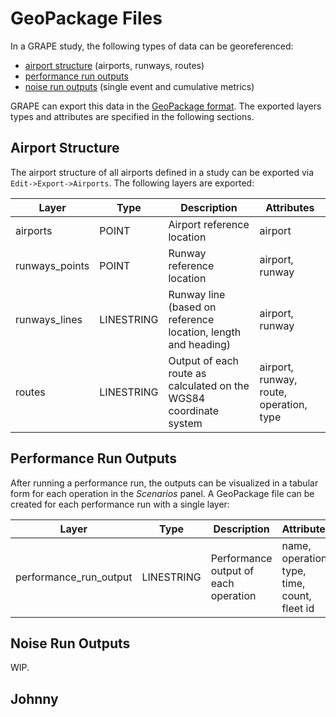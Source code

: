 # GeoPackage Files

In a GRAPE study, the following types of data can be georeferenced:

- [airport structure](#airport-structure) (airports, runways, routes)
- [performance run outputs](#performance-run-outputs)
- [noise run outputs](#noise-run-output) (single event and cumulative metrics)

GRAPE can export this data in the [GeoPackage format](https://www.geopackage.org/). The exported layers types and attributes are specified in the following sections.

## Airport Structure

The airport structure of all airports defined in a study can be exported via `Edit->Export->Airports`. The following layers are exported:

| Layer          | Type       | Description                                                        | Attributes      |
|----------------|------------|------------------------------------------------------------------- |-----------------|
| airports       | POINT      | Airport reference location                                         | airport         |
| runways_points | POINT      | Runway reference location                                          | airport, runway |
| runways_lines  | LINESTRING | Runway line (based on reference location, length and heading)      | airport, runway |
| routes         | LINESTRING | Output of each route as calculated on the WGS84 coordinate system  | airport, runway, route, operation, type |

## Performance Run Outputs

After running a performance run, the outputs can be visualized in a tabular form for each operation in the *Scenarios* panel. A GeoPackage file can be created for each performance run with a single layer:

| Layer                  | Type       | Description                          | Attributes                                   |
|------------------------|------------|--------------------------------------|----------------------------------------------|
| performance_run_output | LINESTRING | Performance output of each operation | name, operation, type, time, count, fleet id |

## Noise Run Outputs

WIP.

## Johnny
